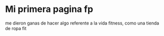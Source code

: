 # Mi primera pagina fp

me dieron ganas de hacer algo referente a la vida fitness, como una tienda de ropa fit
